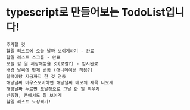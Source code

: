 # typescript로 만들어보는 TodoList입니다!

    추가할 것
    할일 리스트에 오늘 날짜 보이게하기 - 완료
    할일 리스트 스크롤 - 완료
    오늘 할 일 저장해놓을 것(로컬?) - 임시완료
    배경 날씨에 맞게 변동 (애니메이션 적용?)
    달력이랑 지금까지 한 것 연동
    해당날짜 마우스오버하면 해당날짜 메모의 제목 나오게
    해당날짜 누르면 모달창으로 그날 한 일 띄우기
    반응형, 폰에서도 잘 보이게
    할일 리스트 도장찍기!
